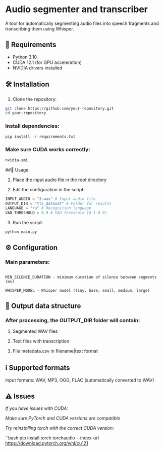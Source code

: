 # Audio segmenter and transcriber

A tool for automatically segmenting audio files into speech fragments and transcribing them using Whisper.

## 📝 Requirements

- Python 3.10
- CUDA 12.1 (for GPU acceleration)
- NVIDIA drivers installed

## 🛠 Installation

1. Clone the repository:
```bash
git clone https://github.com/your-repository.git
cd your-repository
```

### Install dependencies:

```bash
pip install -r requirements.txt
```

### Make sure CUDA works correctly:

```bash
nvidia-smi
```

##🚀 Usage:

1. Place the input audio file in the root directory

2. Edit the configuration in the script:

```python
INPUT_AUDIO = "3.wav" # Input audio file
OUTPUT_DIR = "tts_dataset" # Folder for results
LANGUAGE = "ru" # Recognition language
VAD_THRESHOLD = 0.9 # VAD threshold (0.1-0.9)
```

3. Run the script:

```bash
python main.py
```

## ⚙️ Configuration
### Main parameters:

```MIN_SPEECH_DURATION - minimum duration of a speech segment (ms)

MIN_SILENCE_DURATION - minimum duration of silence between segments (ms)

WHISPER_MODEL - Whisper model (tiny, base, small, medium, large)
```

## 📂 Output data structure
### After processing, the OUTPUT_DIR folder will contain:

1. Segmented WAV files

2. Text files with transcription

3. File metadata.csv in filename|text format

## ℹ️ Supported formats
Input formats: WAV, MP3, OGG, FLAC (automatically converted to WAV)

## ⚠️ Issues
*If you have issues with CUDA:*

*Make sure PyTorch and CUDA versions are compatible*

*Try reinstalling torch with the correct CUDA version:*

``bash
pip install torch torchaudio --index-url https://download.pytorch.org/whl/cu121
```
